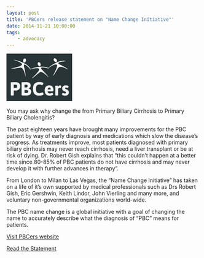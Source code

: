 ```yaml
---
layout: post
title: 'PBCers release statement on "Name Change Initiative"'
date: 2014-11-21 10:00:00
tags:
    - advocacy
---
```


![](/assets/images/pbcers-release-statement-on-name-change-initiative.png)

You may ask why change the from Primary Biliary Cirrhosis to Primary Biliary Cholengitis? 

The past eighteen years have brought many improvements for the PBC patient by way of early diagnosis and medications which slow the disease’s progress. As treatments improve, most patients diagnosed with primary biliary cirrhosis may never reach cirrhosis, need a liver transplant or be at risk of dying. Dr. Robert Gish explains that “this couldn’t happen at a better time since 80-85% of PBC patients do not have cirrhosis and may never develop it with further advances in therapy”. 

From London to Milan to Las Vegas, the “Name Change Initiative” has taken on a life of it’s own supported by medical professionals such as Drs Robert Gish, Eric Gershwin, Keith Lindor, John Vierling and many more, and voluntary non-governmental organizations world-wide.

The PBC name change is a global initiative with a goal of changing the name to accurately describe what the diagnosis of “PBC” means for patients. 

[Visit PBCers website](http://pbcers.org/)

[Read the Statement](http://pbcers.org/education/NameChange1-3.pdf)